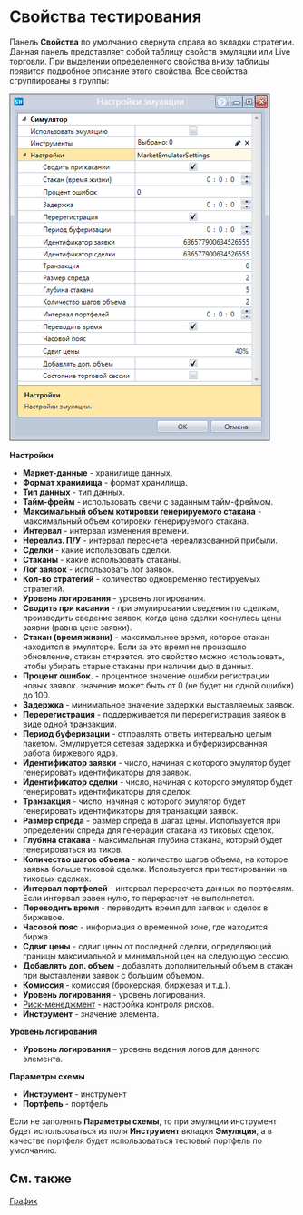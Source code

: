 # Свойства тестирования

Панель **Свойства** по умолчанию свернута справа во вкладки стратегии. Данная панель представляет собой таблицу свойств эмуляции или Live торговли. При выделении определенного свойства внизу таблицы появится подробное описание этого свойства. Все свойства сгруппированы в группы:

![Designer Properties emulation 00](../images/Designer_Properties_emulation_00.png)

**Настройки**

- **Маркет\-данные** \- хранилище данных.
- **Формат хранилища** \- формат хранилища.
- **Тип данных** \- тип данных.
- **Тайм\-фрейм** \- использовать свечи с заданным тайм\-фреймом.
- **Максимальный объем котировки генерируемого стакана** \- максимальный объем котировки генерируемого стакана.
- **Интервал** \- интервал изменения времени.
- **Нереализ. П\/У** \- интервал пересчета нереализованной прибыли.
- **Сделки** \- какие использовать сделки.
- **Стаканы** \- какие использовать стаканы.
- **Лог заявок** \- использовать лог заявок.
- **Кол\-во стратегий** \- количество одновременно тестируемых стратегий.
- **Уровень логирования** \- уровень логирования.
- **Сводить при касании** \- при эмулировании сведения по сделкам, производить сведение заявок, когда цена сделки коснулась цены заявки (равна цене заявки).
- **Стакан (время жизни)** \- максимальное время, которое стакан находится в эмуляторе. Если за это время не произошло обновление, стакан стирается. это свойство можно использовать, чтобы убирать старые стаканы при наличии дыр в данных.
- **Процент ошибок.** \- процентное значение ошибки регистрации новых заявок. значение может быть от 0 (не будет ни одной ошибки) до 100.
- **Задержка** \- минимальное значение задержки выставляемых заявок.
- **Перерегистрация** \- поддерживается ли перерегистрация заявок в виде одной транзакции.
- **Период буферизации** \- отправлять ответы интервально целым пакетом. Эмулируется сетевая задержка и буферизированная работа биржевого ядра.
- **Идентификатор заявки** \- число, начиная с которого эмулятор будет генерировать идентификаторы для заявок.
- **Идентификатор сделки** \- число, начиная с которого эмулятор будет генерировать идентификаторы для сделок.
- **Транзакция** \- число, начиная с которого эмулятор будет генерировать идентификаторы для транзакций заявок.
- **Размер спреда** \- размер спреда в шагах цены. Используется при определении спреда для генерации стакана из тиковых сделок.
- **Глубина стакана** \- максимальная глубина стакана, который будет генерироваться из тиков.
- **Количество шагов объема** \- количество шагов объема, на которое заявка больше тиковой сделки. Используется при тестировании на тиковых сделках.
- **Интервал портфелей** \- интервал перерасчета данных по портфелям. Если интервал равен нулю, то перерасчет не выполняется.
- **Переводить время** \- переводить время для заявок и сделок в биржевое.
- **Часовой пояс** \- информация о временной зоне, где находится биржа.
- **Сдвиг цены** \- сдвиг цены от последней сделки, определяющий границы максимальной и минимальной цен на следующую сессию.
- **Добавлять доп. объем** \- добавлять дополнительный объем в стакан при выставлении заявок с большим объемом.
- **Комиссия** \- комиссия (брокерская, биржевая и т.д.).
- **Уровень логирования** \- уровень логирования.
- [Риск\-менеджмент](Designer_Risk_Rule.md) \- настройка контроля рисков.
- **Инструмент** \- значение элемента.

**Уровень логирования**

- **Уровень логирования** – уровень ведения логов для данного элемента.

**Параметры схемы**

- **Инструмент** \- инструмент
- **Портфель** \- портфель

Если не заполнять **Параметры схемы**, то при эмуляции инструмент будет использоваться из поля **Инструмент** вкладки **Эмуляция**, а в качестве портфеля будет использоваться тестовый портфель по умолчанию.

## См. также

[График](Designer_Chart.md)
